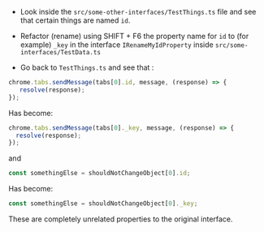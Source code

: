 * Look inside the `src/some-other-interfaces/TestThings.ts` file and see that certain things are named `id`.

* Refactor (rename) using SHIFT + F6 the property name for `id` to (for example) `_key` in the interface `IRenameMyIdProperty` inside `src/some-interfaces/TestData.ts`

* Go back to `TestThings.ts` and see that :

```typescript jsx
chrome.tabs.sendMessage(tabs[0].id, message, (response) => {
   resolve(response);
});
```

Has become:

```typescript jsx
chrome.tabs.sendMessage(tabs[0]._key, message, (response) => {
  resolve(response);
});
```

and 

```typescript jsx
const somethingElse = shouldNotChangeObject[0].id;
```

Has become:

```typescript jsx
const somethingElse = shouldNotChangeObject[0]._key;
```

These are completely unrelated properties to the original interface.